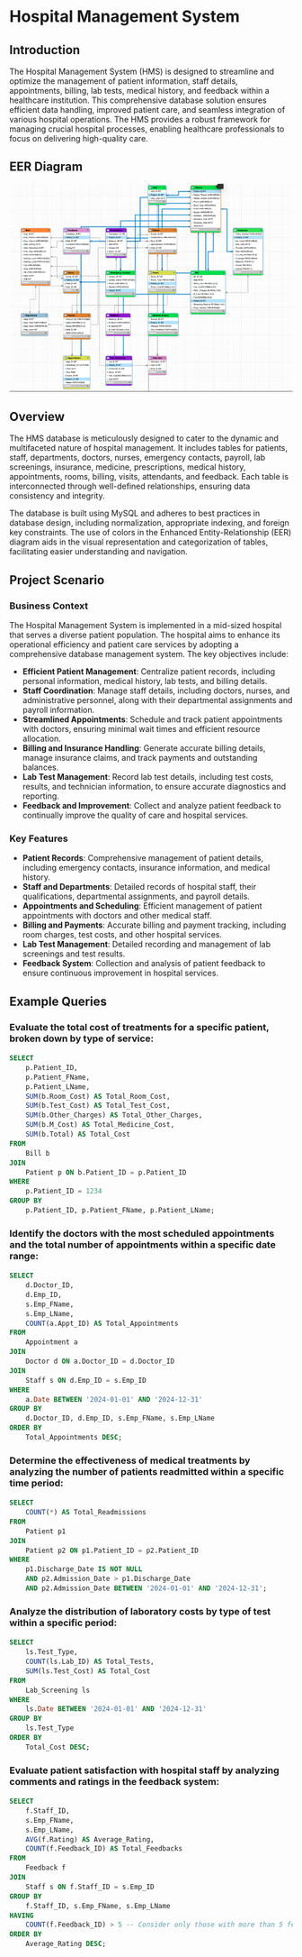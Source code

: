 # Hospital Management System 
 
## Introduction 
The Hospital Management System (HMS) is designed to streamline and optimize the management of patient information, staff details, appointments, billing, lab tests, medical history, and feedback within a healthcare institution. This comprehensive database solution ensures efficient data handling, improved patient care, and seamless integration of various hospital operations. The HMS provides a robust framework for managing crucial hospital processes, enabling healthcare professionals to focus on delivering high-quality care.

## EER Diagram  

![EER Diagram](https://github.com/diegovillatoromx/HospitalManagementSystem/blob/main/HospitalManagementSystem/diagrams/EER.png)

## Overview
The HMS database is meticulously designed to cater to the dynamic and multifaceted nature of hospital management. It includes tables for patients, staff, departments, doctors, nurses, emergency contacts, payroll, lab screenings, insurance, medicine, prescriptions, medical history, appointments, rooms, billing, visits, attendants, and feedback. Each table is interconnected through well-defined relationships, ensuring data consistency and integrity.

The database is built using MySQL and adheres to best practices in database design, including normalization, appropriate indexing, and foreign key constraints. The use of colors in the Enhanced Entity-Relationship (EER) diagram aids in the visual representation and categorization of tables, facilitating easier understanding and navigation.

## Project Scenario
### Business Context
The Hospital Management System is implemented in a mid-sized hospital that serves a diverse patient population. The hospital aims to enhance its operational efficiency and patient care services by adopting a comprehensive database management system. The key objectives include:

* **Efficient Patient Management**: Centralize patient records, including personal information, medical history, lab tests, and billing details.
* **Staff Coordination**: Manage staff details, including doctors, nurses, and administrative personnel, along with their departmental assignments and payroll information.
* **Streamlined Appointments**: Schedule and track patient appointments with doctors, ensuring minimal wait times and efficient resource allocation.
* **Billing and Insurance Handling**: Generate accurate billing details, manage insurance claims, and track payments and outstanding balances.
* **Lab Test Management**: Record lab test details, including test costs, results, and technician information, to ensure accurate diagnostics and reporting.
* **Feedback and Improvement**: Collect and analyze patient feedback to continually improve the quality of care and hospital services.
  
### Key Features

* **Patient Records**: Comprehensive management of patient details, including emergency contacts, insurance information, and medical history.
* **Staff and Departments**: Detailed records of hospital staff, their qualifications, departmental assignments, and payroll details.
* **Appointments and Scheduling**: Efficient management of patient appointments with doctors and other medical staff.
* **Billing and Payments**: Accurate billing and payment tracking, including room charges, test costs, and other hospital services.
* **Lab Test Management**: Detailed recording and management of lab screenings and test results.
* **Feedback System**: Collection and analysis of patient feedback to ensure continuous improvement in hospital services.


## Example Queries

### Evaluate the total cost of treatments for a specific patient, broken down by type of service:

```sql
SELECT 
    p.Patient_ID,
    p.Patient_FName,
    p.Patient_LName,
    SUM(b.Room_Cost) AS Total_Room_Cost,
    SUM(b.Test_Cost) AS Total_Test_Cost,
    SUM(b.Other_Charges) AS Total_Other_Charges,
    SUM(b.M_Cost) AS Total_Medicine_Cost,
    SUM(b.Total) AS Total_Cost
FROM 
    Bill b
JOIN 
    Patient p ON b.Patient_ID = p.Patient_ID
WHERE 
    p.Patient_ID = 1234
GROUP BY 
    p.Patient_ID, p.Patient_FName, p.Patient_LName;
```

### Identify the doctors with the most scheduled appointments and the total number of appointments within a specific date range:

```sql
SELECT 
    d.Doctor_ID,
    d.Emp_ID,
    s.Emp_FName,
    s.Emp_LName,
    COUNT(a.Appt_ID) AS Total_Appointments
FROM 
    Appointment a
JOIN 
    Doctor d ON a.Doctor_ID = d.Doctor_ID
JOIN 
    Staff s ON d.Emp_ID = s.Emp_ID
WHERE 
    a.Date BETWEEN '2024-01-01' AND '2024-12-31'
GROUP BY 
    d.Doctor_ID, d.Emp_ID, s.Emp_FName, s.Emp_LName
ORDER BY 
    Total_Appointments DESC;
```

### Determine the effectiveness of medical treatments by analyzing the number of patients readmitted within a specific time period:

```sql
SELECT 
    COUNT(*) AS Total_Readmissions
FROM 
    Patient p1
JOIN 
    Patient p2 ON p1.Patient_ID = p2.Patient_ID 
WHERE 
    p1.Discharge_Date IS NOT NULL
    AND p2.Admission_Date > p1.Discharge_Date
    AND p2.Admission_Date BETWEEN '2024-01-01' AND '2024-12-31';
```

### Analyze the distribution of laboratory costs by type of test within a specific period:
```sql
SELECT 
    ls.Test_Type,
    COUNT(ls.Lab_ID) AS Total_Tests,
    SUM(ls.Test_Cost) AS Total_Cost
FROM 
    Lab_Screening ls
WHERE 
    ls.Date BETWEEN '2024-01-01' AND '2024-12-31'
GROUP BY 
    ls.Test_Type
ORDER BY 
    Total_Cost DESC;
```

### Evaluate patient satisfaction with hospital staff by analyzing comments and ratings in the feedback system:

```sql
SELECT 
    f.Staff_ID,
    s.Emp_FName,
    s.Emp_LName,
    AVG(f.Rating) AS Average_Rating,
    COUNT(f.Feedback_ID) AS Total_Feedbacks
FROM 
    Feedback f
JOIN 
    Staff s ON f.Staff_ID = s.Emp_ID
GROUP BY 
    f.Staff_ID, s.Emp_FName, s.Emp_LName
HAVING 
    COUNT(f.Feedback_ID) > 5 -- Consider only those with more than 5 feedbacks
ORDER BY 
    Average_Rating DESC;
```
